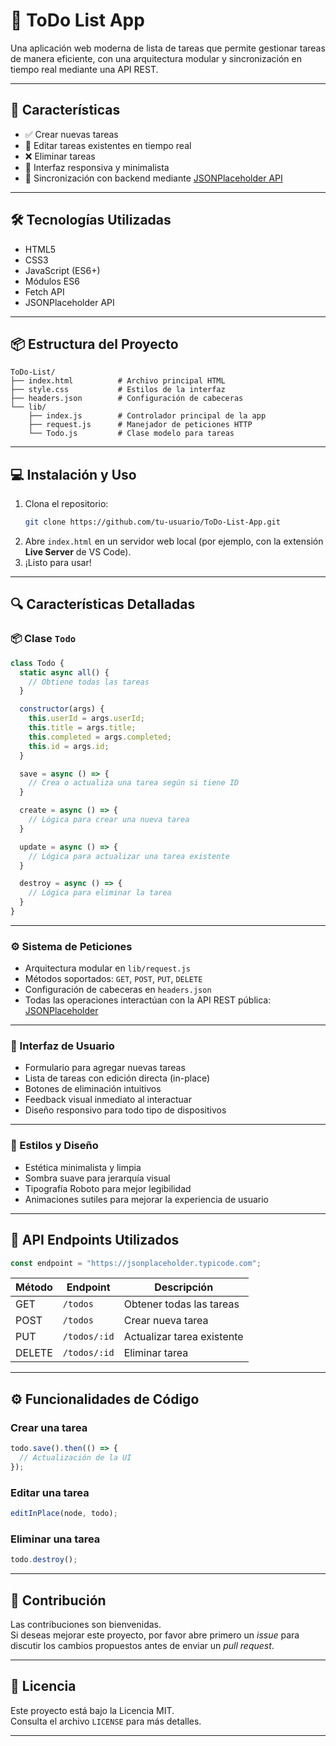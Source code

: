 # 📝 ToDo List App

Una aplicación web moderna de lista de tareas que permite gestionar tareas de manera eficiente, con una arquitectura modular y sincronización en tiempo real mediante una API REST.

---

## 🚀 Características

- ✅ Crear nuevas tareas  
- 📝 Editar tareas existentes en tiempo real  
- ❌ Eliminar tareas  
- 📱 Interfaz responsiva y minimalista  
- 🔄 Sincronización con backend mediante [JSONPlaceholder API](https://jsonplaceholder.typicode.com)

---

## 🛠️ Tecnologías Utilizadas

- HTML5  
- CSS3  
- JavaScript (ES6+)  
- Módulos ES6  
- Fetch API  
- JSONPlaceholder API

---

## 📦 Estructura del Proyecto

```
ToDo-List/
├── index.html          # Archivo principal HTML
├── style.css           # Estilos de la interfaz
├── headers.json        # Configuración de cabeceras
└── lib/
    ├── index.js        # Controlador principal de la app
    ├── request.js      # Manejador de peticiones HTTP
    └── Todo.js         # Clase modelo para tareas
```

---

## 💻 Instalación y Uso

1. Clona el repositorio:
   ```bash
   git clone https://github.com/tu-usuario/ToDo-List-App.git
   ```
2. Abre `index.html` en un servidor web local (por ejemplo, con la extensión **Live Server** de VS Code).
3. ¡Listo para usar!

---

## 🔍 Características Detalladas

### 📦 Clase `Todo`

```js
class Todo {
  static async all() {
    // Obtiene todas las tareas
  }

  constructor(args) {
    this.userId = args.userId;
    this.title = args.title;
    this.completed = args.completed;
    this.id = args.id;
  }

  save = async () => {
    // Crea o actualiza una tarea según si tiene ID
  }

  create = async () => {
    // Lógica para crear una nueva tarea
  }

  update = async () => {
    // Lógica para actualizar una tarea existente
  }

  destroy = async () => {
    // Lógica para eliminar la tarea
  }
}
```

---

### ⚙️ Sistema de Peticiones

- Arquitectura modular en `lib/request.js`  
- Métodos soportados: `GET`, `POST`, `PUT`, `DELETE`  
- Configuración de cabeceras en `headers.json`  
- Todas las operaciones interactúan con la API REST pública: [JSONPlaceholder](https://jsonplaceholder.typicode.com)

---

### 📱 Interfaz de Usuario

- Formulario para agregar nuevas tareas  
- Lista de tareas con edición directa (in-place)  
- Botones de eliminación intuitivos  
- Feedback visual inmediato al interactuar  
- Diseño responsivo para todo tipo de dispositivos

---

### 🎨 Estilos y Diseño

- Estética minimalista y limpia  
- Sombra suave para jerarquía visual  
- Tipografía Roboto para mejor legibilidad  
- Animaciones sutiles para mejorar la experiencia de usuario

---

## 🔄 API Endpoints Utilizados

```js
const endpoint = "https://jsonplaceholder.typicode.com";
```

| Método | Endpoint         | Descripción               |
|--------|------------------|---------------------------|
| GET    | `/todos`         | Obtener todas las tareas  |
| POST   | `/todos`         | Crear nueva tarea         |
| PUT    | `/todos/:id`     | Actualizar tarea existente|
| DELETE | `/todos/:id`     | Eliminar tarea            |

---

## ⚙️ Funcionalidades de Código

### Crear una tarea
```js
todo.save().then(() => {
  // Actualización de la UI
});
```

### Editar una tarea
```js
editInPlace(node, todo);
```

### Eliminar una tarea
```js
todo.destroy();
```

---

## 🤝 Contribución

Las contribuciones son bienvenidas.  
Si deseas mejorar este proyecto, por favor abre primero un *issue* para discutir los cambios propuestos antes de enviar un *pull request*.

---

## 📄 Licencia

Este proyecto está bajo la Licencia MIT.  
Consulta el archivo `LICENSE` para más detalles.

---


